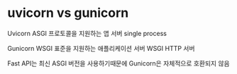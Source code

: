 # uvicorn vs gunicorn

Uvicorn
ASGI 프로토콜을 지원하는 앱 서버
single process

Gunicorn
WSGI 표준을 지원하는 애플리케이션 서버
WSGI HTTP 서버

Fast API는 최신 ASGI 버전을 사용하기때문에 Gunicorn은 자체적으로 호환되지 않음

